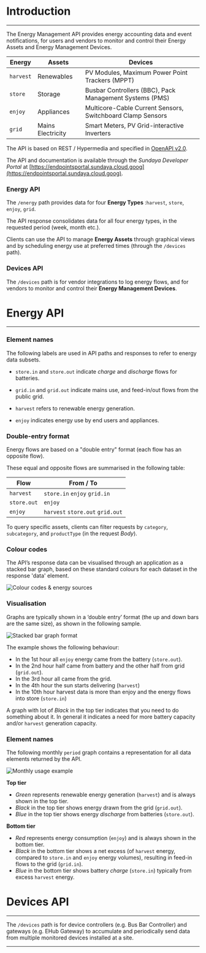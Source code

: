 # Introduction
---

The Energy Management API provides energy accounting data and event notifications, for users and vendors to monitor and control their Energy Assets and Energy Management Devices.

Energy | Assets | Devices
--- | --- | ---
`harvest` | Renewables | PV Modules, Maximum Power Point Trackers (MPPT)
`store` | Storage | Busbar Controllers (BBC), Pack Management Systems (PMS)
`enjoy` | Appliances | Multicore-Cable Current Sensors, Switchboard Clamp Sensors
`grid` | Mains Electricity | Smart Meters, PV Grid-interactive Inverters

The API is based on REST / Hypermedia and specified in [OpenAPI v2.0](https://github.com/OAI/OpenAPI-Specification/blob/master/versions/2.0.md). 

The API and documentation is available through the *Sundaya Developer Portal* at [https://endpointsportal.sundaya.cloud.goog](https://endpointsportal.sundaya.cloud.goog). 

### Energy API
The `/energy` path provides data for four **Energy Types** :`harvest`, `store`, `enjoy`, `grid`. 

The API response consolidates data for all four energy types, in the requested period (week, month etc.).

Clients can use the API to manage **Energy Assets** through graphical views and by scheduling energy use at preferred times (through the `/devices` path).

### Devices API

The `/devices` path is for vendor integrations to log energy flows, and for vendors to monitor and control their **Energy Management Devices**.


# Energy API
---

### Element names

The following labels are used in API paths and responses to refer to energy data subsets. 

- `store.in` and `store.out` indicate *charge* and *discharge* flows for batteries.

- `grid.in` and `grid.out` indicate mains use, and feed-in/out flows from the public grid.

- `harvest` refers to renewable energy generation. 

- `enjoy` indicates energy use by end users and appliances. 

### Double-entry format 

Energy flows are based on a "double entry" format (each flow has an opposite flow). 

These equal and opposite flows are summarised in the following table: 

Flow | From / To   
--- |---
`harvest` |`store.in` `enjoy` `grid.in`
`store.out` | `enjoy`
`enjoy`  |  `harvest` `store.out` `grid.out`
    
To query specific assets, clients can filter requests by `category`, `subcategory`, and `productType` (in the request *Body*).

### Colour codes

The API’s response data can be visualised through an application as a stacked bar graph, based on these standard colours for each dataset in the response 'data' element.

![Colour codes & energy sources](/images/energy.colour-codes.png)
 
### Visualisation

Graphs are typically shown in a ‘double entry’ format (the up and down bars are the same size), as shown in the following sample. 

![Stacked bar graph format](/images/graph.stacked-bar-example.png)

The example shows the following behaviour:
- In the 1st hour all `enjoy` energy came from the battery (`store.out`). 
- In the 2nd hour half came from battery and the other half from grid (`grid.out`). 
- In the 3rd hour all came from the grid.
- In the 4th hour the sun starts delivering (`harvest`)
- In the 10th hour harvest data is more than enjoy and the energy flows into store (`store.in`)

A graph with lot of _Black_ in the top tier indicates that you need to do something about it. In general it indicates a need for more battery capacity and/or `harvest` generation capacity. 

### Element names

The following monthly `period` graph contains a representation for all data elements returned by the API.

![Monthly usage example](/images/graph.monthly-usage.png)

**Top tier**

- _Green_ represents renewable energy generation (`harvest`) and is always shown in the top tier.
- _Black_ in the top tier shows energy drawn from the grid (`grid.out`).
- _Blue_ in the top tier shows energy *discharge* from batteries (`store.out`).

**Bottom tier**

- _Red_ represents energy consumption (`enjoy`) and is always shown in the bottom tier.
- _Black_ in the bottom tier shows a net excess (of `harvest` energy, compared to `store.in` and `enjoy` energy volumes), resulting in feed-in flows to the grid (`grid.in`). 
- _Blue_ in the bottom tier shows battery *charge* (`store.in`) typically from excess `harvest` energy.

# Devices API
---

The `/devices` path is for device controllers (e.g. Bus Bar Controller) and gateways (e.g. EHub Gateway) to accumulate and periodically send data from multiple monitored devices installed at a site.

---